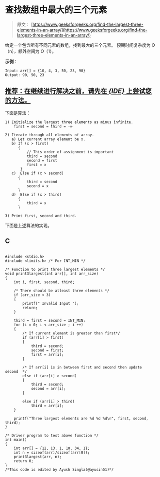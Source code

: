 # 查找数组中最大的三个元素

> 原文： [https://www.geeksforgeeks.org/find-the-largest-three-elements-in-an-array/](https://www.geeksforgeeks.org/find-the-largest-three-elements-in-an-array/)

给定一个包含所有不同元素的数组，找到最大的三个元素。 预期时间复杂度为 O（n），额外空间为 O（1）。

**示例**：

```
Input: arr[] = {10, 4, 3, 50, 23, 90}
Output: 90, 50, 23

```

## [推荐：在继续进行解决之前，请先在 ***{IDE}*** 上尝试您的方法。](https://ide.geeksforgeeks.org/)

下面是算法：

```
1) Initialize the largest three elements as minus infinite.
    first = second = third = -∞

2) Iterate through all elements of array.
   a) Let current array element be x.
   b) If (x > first)
      {
          // This order of assignment is important
          third = second
          second = first
          first = x   
       }
   c)  Else if (x > second)
      {
          third = second
          second = x 
      }
   d)  Else if (x > third)
      {
          third = x  
      }

3) Print first, second and third.

```

下面是上述算法的实现。

## C

```

#include <stdio.h> 
#include <limits.h> /* For INT_MIN */ 

/* Function to print three largest elements */
void print3largest(int arr[], int arr_size) 
{ 
    int i, first, second, third; 

    /* There should be atleast three elements */
    if (arr_size < 3) 
    { 
        printf(" Invalid Input "); 
        return; 
    } 

    third = first = second = INT_MIN; 
    for (i = 0; i < arr_size ; i ++) 
    { 
        /* If current element is greater than first*/
        if (arr[i] > first) 
        { 
            third = second; 
            second = first; 
            first = arr[i]; 
        } 

        /* If arr[i] is in between first and second then update second  */
        else if (arr[i] > second) 
        { 
            third = second; 
            second = arr[i]; 
        } 

        else if (arr[i] > third) 
            third = arr[i]; 
    } 

    printf("Three largest elements are %d %d %d\n", first, second, third); 
} 

/* Driver program to test above function */
int main() 
{ 
    int arr[] = {12, 13, 1, 10, 34, 1}; 
    int n = sizeof(arr)/sizeof(arr[0]); 
    print3largest(arr, n); 
    return 0; 
} 
/*This code is edited by Ayush Singla(@ayusin51)*/

```